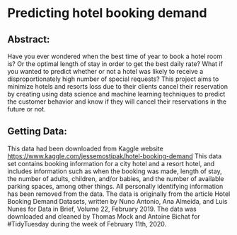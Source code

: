 # Predicting hotel booking demand
## Abstract:
Have you ever wondered when the best time of year to book a hotel room is? Or the optimal length of stay in order to get the best daily rate? What if you wanted to predict whether or not a hotel was likely to receive a disproportionately high number of special requests?
This project aims to minimize hotels and resorts loss due to their clients cancel their reservation by creating using data science and machine learning techniques to predict the customer behavior and know if they will cancel their reservations in the future or not.


## Getting Data:
This data had been downloaded from  Kaggle website https://www.kaggle.com/jessemostipak/hotel-booking-demand This data set contains booking information for a city hotel and a resort hotel, and includes information such as when the booking was made, length of stay, the number of adults, children, and/or babies, and the number of available parking spaces, among other things. All personally identifying information has been removed from the data.
The data is originally from the article Hotel Booking Demand Datasets, written by Nuno Antonio, Ana Almeida, and Luis Nunes for Data in Brief, Volume 22, February 2019. The data was downloaded and cleaned by Thomas Mock and Antoine Bichat for #TidyTuesday during the week of February 11th, 2020.
